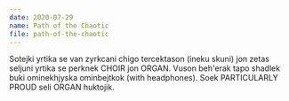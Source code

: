 ```yaml
---
date: 2020-07-29
name: Path of the Chaotic
file: path-of-the-chaotic
---
```


Sotejki yrtika se van zyrkcani chigo tercektason (ineku skuni) jon zetas seljuni yrtika se perknek CHOIR jon ORGAN. Vuson beh'erak tapo shadlek buki ominekhjyska ominbejtkok (with headphones). Soek PARTICULARLY PROUD seli ORGAN huktojik.